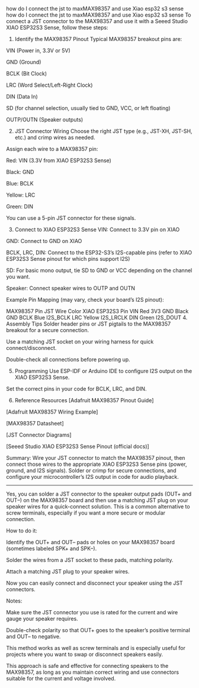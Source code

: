 how do I connect the jst to maxMAX98357 and use Xiao esp32 s3 sense
how do I connect the jst to maxMAX98357 and use Xiao esp32 s3 sense
To connect a JST connector to the MAX98357 and use it with a Seeed Studio XIAO ESP32S3 Sense, follow these steps:

1. Identify the MAX98357 Pinout
Typical MAX98357 breakout pins are:

VIN (Power in, 3.3V or 5V)

GND (Ground)

BCLK (Bit Clock)

LRC (Word Select/Left-Right Clock)

DIN (Data In)

SD (for channel selection, usually tied to GND, VCC, or left floating)

OUTP/OUTN (Speaker outputs)

2. JST Connector Wiring
Choose the right JST type (e.g., JST-XH, JST-SH, etc.) and crimp wires as needed.

Assign each wire to a MAX98357 pin:

Red: VIN (3.3V from XIAO ESP32S3 Sense)

Black: GND

Blue: BCLK

Yellow: LRC

Green: DIN

You can use a 5-pin JST connector for these signals.

3. Connect to XIAO ESP32S3 Sense
VIN: Connect to 3.3V pin on XIAO

GND: Connect to GND on XIAO

BCLK, LRC, DIN: Connect to the ESP32-S3’s I2S-capable pins (refer to XIAO ESP32S3 Sense pinout for which pins support I2S)

SD: For basic mono output, tie SD to GND or VCC depending on the channel you want.

Speaker: Connect speaker wires to OUTP and OUTN

Example Pin Mapping (may vary, check your board’s I2S pinout):

MAX98357 Pin	JST Wire Color	XIAO ESP32S3 Pin
VIN	Red	3V3
GND	Black	GND
BCLK	Blue	I2S_BCLK
LRC	Yellow	I2S_LRCLK
DIN	Green	I2S_DOUT
4. Assembly Tips
Solder header pins or JST pigtails to the MAX98357 breakout for a secure connection.

Use a matching JST socket on your wiring harness for quick connect/disconnect.

Double-check all connections before powering up.

5. Programming
Use ESP-IDF or Arduino IDE to configure I2S output on the XIAO ESP32S3 Sense.

Set the correct pins in your code for BCLK, LRC, and DIN.

6. Reference Resources
[Adafruit MAX98357 Pinout Guide]

[Adafruit MAX98357 Wiring Example]

[MAX98357 Datasheet]

[JST Connector Diagrams]

[Seeed Studio XIAO ESP32S3 Sense Pinout (official docs)]

Summary:
Wire your JST connector to match the MAX98357 pinout, then connect those wires to the appropriate XIAO ESP32S3 Sense pins (power, ground, and I2S signals). Solder or crimp for secure connections, and configure your microcontroller’s I2S output in code for audio playback.

---------

Yes, you can solder a JST connector to the speaker output pads (OUT+ and OUT–) on the MAX98357 board and then use a matching JST plug on your speaker wires for a quick-connect solution. This is a common alternative to screw terminals, especially if you want a more secure or modular connection.

How to do it:

Identify the OUT+ and OUT– pads or holes on your MAX98357 board (sometimes labeled SPK+ and SPK–).

Solder the wires from a JST socket to these pads, matching polarity.

Attach a matching JST plug to your speaker wires.

Now you can easily connect and disconnect your speaker using the JST connectors.

Notes:

Make sure the JST connector you use is rated for the current and wire gauge your speaker requires.

Double-check polarity so that OUT+ goes to the speaker’s positive terminal and OUT– to negative.

This method works as well as screw terminals and is especially useful for projects where you want to swap or disconnect speakers easily.

This approach is safe and effective for connecting speakers to the MAX98357, as long as you maintain correct wiring and use connectors suitable for the current and voltage involved.
